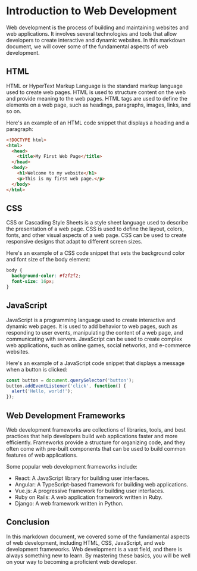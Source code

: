 # Introduction to Web Development

Web development is the process of building and maintaining websites and web applications. It involves several technologies and tools that allow developers to create interactive and dynamic websites. In this markdown document, we will cover some of the fundamental aspects of web development.

## HTML

HTML or HyperText Markup Language is the standard markup language used to create web pages. HTML is used to structure content on the web and provide meaning to the web pages. HTML tags are used to define the elements on a web page, such as headings, paragraphs, images, links, and so on.

Here's an example of an HTML code snippet that displays a heading and a paragraph:

```html
<!DOCTYPE html>
<html>
  <head>
    <title>My First Web Page</title>
  </head>
  <body>
    <h1>Welcome to my website</h1>
    <p>This is my first web page.</p>
  </body>
</html>
```

## CSS

CSS or Cascading Style Sheets is a style sheet language used to describe the presentation of a web page. CSS is used to define the layout, colors, fonts, and other visual aspects of a web page. CSS can be used to create responsive designs that adapt to different screen sizes.

Here's an example of a CSS code snippet that sets the background color and font size of the body element:

```css
body {
  background-color: #f2f2f2;
  font-size: 16px;
}
```

## JavaScript

JavaScript is a programming language used to create interactive and dynamic web pages. It is used to add behavior to web pages, such as responding to user events, manipulating the content of a web page, and communicating with servers. JavaScript can be used to create complex web applications, such as online games, social networks, and e-commerce websites.

Here's an example of a JavaScript code snippet that displays a message when a button is clicked:

```javascript
const button = document.querySelector('button');
button.addEventListener('click', function() {
  alert('Hello, world!');
});
```

## Web Development Frameworks

Web development frameworks are collections of libraries, tools, and best practices that help developers build web applications faster and more efficiently. Frameworks provide a structure for organizing code, and they often come with pre-built components that can be used to build common features of web applications.

Some popular web development frameworks include:

- React: A JavaScript library for building user interfaces.
- Angular: A TypeScript-based framework for building web applications.
- Vue.js: A progressive framework for building user interfaces.
- Ruby on Rails: A web application framework written in Ruby.
- Django: A web framework written in Python.

## Conclusion

In this markdown document, we covered some of the fundamental aspects of web development, including HTML, CSS, JavaScript, and web development frameworks. Web development is a vast field, and there is always something new to learn. By mastering these basics, you will be well on your way to becoming a proficient web developer.
